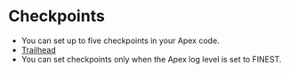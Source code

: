 # Checkpoints
* You can set up to five checkpoints in your Apex code. 
* [Trailhead](https://trailhead.salesforce.com/modules/developer_console/units/developer_console_checkpoints?trailmix_creator_id=00550000006yDdKAAU&trailmix_id=platform-essentials-for-devs)
* You can set checkpoints only when the Apex log level is set to FINEST.  
